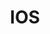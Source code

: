---
layout: default
title: IOS
parent: Apple Календарь
grand_parent: Календарь
permalink: "/#ios-1"
---